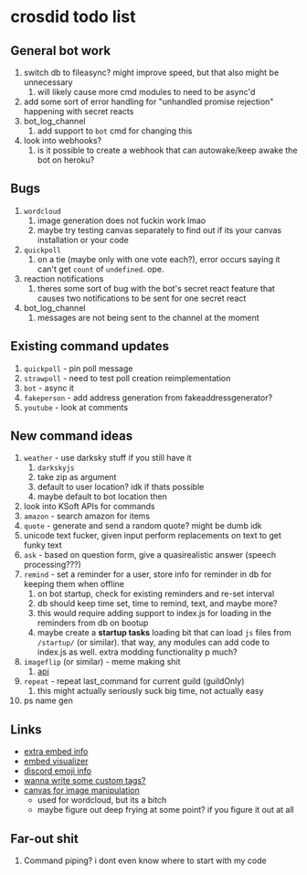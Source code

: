 # crosdid todo list

## General bot work

1. switch db to fileasync? might improve speed, but that also might be unnecessary
   1. will likely cause more cmd modules to need to be async'd
2. add some sort of error handling for "unhandled promise rejection" happening with secret reacts
3. bot_log_channel
   1. add support to `bot` cmd for changing this
4. look into webhooks?
   1. is it possible to create a webhook that can autowake/keep awake the bot on heroku?

## Bugs

1. `wordcloud`
   1. image generation does not fuckin work lmao
   2. maybe try testing canvas separately to find out if its your canvas installation or your code
2. `quickpoll`
   1. on a tie (maybe only with one vote each?), error occurs saying it can't get `count` of `undefined`. ope.
3. reaction notifications
   1. theres some sort of bug with the bot's secret react feature that causes two notifications to be sent for one secret react
4. bot_log_channel
   1. messages are not being sent to the channel at the moment

## Existing command updates

1. `quickpoll` - pin poll message
2. `strawpoll` - need to test poll creation reimplementation
2. `bot` - async it
3. `fakeperson` - add address generation from fakeaddressgenerator?
4. `youtube` - look at comments

## New command ideas

1. `weather` - use darksky stuff if you still have it
   1. `darkskyjs`
   2. take zip as argument
   3. default to user location? idk if thats possible
   4. maybe default to bot location then
2. look into KSoft APIs for commands
3. `amazon` - search amazon for items
4. `quote` - generate and send a random quote? might be dumb idk
5. unicode text fucker, given input perform replacements on text to get funky text
6. `ask` - based on question form, give a quasirealistic answer (speech processing???)
7. `remind` - set a reminder for a user, store info for reminder in db for keeping them when offline
   1. on bot startup, check for existing reminders and re-set interval
   2. db should keep time set, time to remind, text, and maybe more?
   3. this would require adding support to index.js for loading in the reminders from db on bootup
   4. maybe create a **startup tasks** loading bit that can load `js` files from `/startup/` (or similar). that way, any modules can add code to index.js as well. extra modding functionality p much?
8. `imageflip` (or similar) - meme making shit
   1. [api](https://imgflip.com/api)
9. `repeat` - repeat last_command for current guild (guildOnly)
    1. this might actually seriously suck big time, not actually easy
10. ps name gen

## Links

- [extra embed info](https://discordjs.guide/popular-topics/embeds.html#embed-preview)
- [embed visualizer](https://leovoel.github.io/embed-visualizer/)
- [discord emoji info](https://github.com/AnIdiotsGuide/discordjs-bot-guide/blob/master/coding-guides/using-emojis.md)
- [wanna write some custom tags?](https://developer.mozilla.org/en-US/docs/Web/JavaScript/Reference/Template_literals#Tagged_templates)
- [canvas for image manipulation](https://discordjs.guide/popular-topics/canvas.html#setting-up-canvas)
  - used for wordcloud, but its a bitch
  - maybe figure out deep frying at some point? if you figure it out at all

## Far-out shit

1. Command piping? i dont even know where to start with my code
